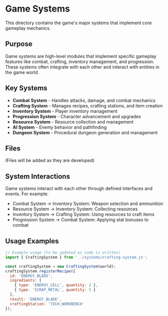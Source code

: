 # Game Systems

This directory contains the game's major systems that implement core gameplay mechanics.

## Purpose

Game systems are high-level modules that implement specific gameplay features like combat, crafting, inventory management, and progression. These systems often integrate with each other and interact with entities in the game world.

## Key Systems

- **Combat System** - Handles attacks, damage, and combat mechanics
- **Crafting System** - Manages recipes, crafting stations, and item creation
- **Inventory System** - Player inventory management
- **Progression System** - Character advancement and upgrades
- **Resource System** - Resource collection and management
- **AI System** - Enemy behavior and pathfinding
- **Dungeon System** - Procedural dungeon generation and management

## Files

(Files will be added as they are developed)

## System Interactions

Game systems interact with each other through defined interfaces and events. For example:

- Combat System → Inventory System: Weapon selection and ammunition
- Resource System → Inventory System: Collecting resources
- Inventory System → Crafting System: Using resources to craft items
- Progression System → Combat System: Applying stat bonuses to combat

## Usage Examples

```javascript
// Example usage (to be updated as code is written)
import { CraftingSystem } from '../systems/crafting-system.js';

const craftingSystem = new CraftingSystem(world);
craftingSystem.registerRecipe({
  id: 'ENERGY_BLADE',
  ingredients: [
    { type: 'ENERGY_CELL', quantity: 2 },
    { type: 'SCRAP_METAL', quantity: 5 }
  ],
  result: 'ENERGY_BLADE',
  craftingStation: 'TECH_WORKBENCH'
});
```
